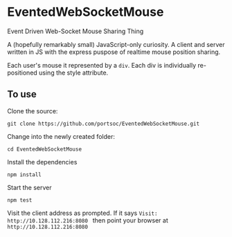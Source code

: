 # EventedWebSocketMouse
Event Driven Web-Socket Mouse Sharing Thing

A (hopefully remarkably small) JavaScript-only curiosity.
A client and server written in JS with the express puspose of realtime mouse position sharing.

Each user's mouse it represented by a `div`.
Each div is individually re-positioned using the style attribute.

## To use

Clone the source:
```
git clone https://github.com/portsoc/EventedWebSocketMouse.git
```

Change into the newly created folder:
```
cd EventedWebSocketMouse
```

Install the dependencies
```
npm install
```

Start the server
```
npm test
```
Visit the client address as prompted.  If it says `Visit: http://10.128.112.216:8080
` then point your browser at `http://10.128.112.216:8080`
